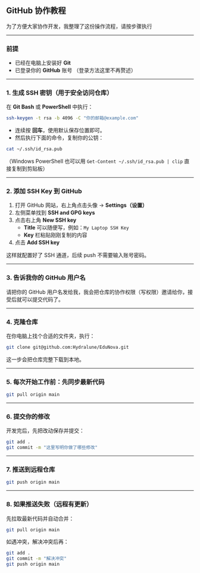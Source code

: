 ##  GitHub 协作教程

为了方便大家协作开发，我整理了这份操作流程，请按步骤执行

------

### **前提**

- 已经在电脑上安装好 **Git**
- 已登录你的 **GitHub** 账号
   （登录方法这里不再赘述）

------

###  **1. 生成 SSH 密钥（用于安全访问仓库）**

在 **Git Bash** 或 **PowerShell** 中执行：

```bash
ssh-keygen -t rsa -b 4096 -C "你的邮箱@example.com"
```

- 连续按 **回车**，使用默认保存位置即可。
- 然后执行下面的命令，复制你的公钥：

```bash
cat ~/.ssh/id_rsa.pub
```

（Windows PowerShell 也可以用
 `Get-Content ~/.ssh/id_rsa.pub | clip`
 直接复制到剪贴板）

------

###  **2. 添加 SSH Key 到 GitHub**

1. 打开 GitHub 网站，右上角点击头像 → **Settings（设置）**
2. 左侧菜单找到 **SSH and GPG keys**
3. 点击右上角 **New SSH key**
   - **Title** 可以随便写，例如：`My Laptop SSH Key`
   - **Key** 栏粘贴刚刚复制的内容
4. 点击 **Add SSH key**

这样就配置好了 SSH 通道，后续 push 不需要输入账号密码。

------

###  **3. 告诉我你的 GitHub 用户名**

请把你的 GitHub 用户名发给我，我会把仓库的协作权限（写权限）邀请给你，接受后就可以提交代码了。

------

###  **4. 克隆仓库**

在你电脑上找个合适的文件夹，执行：

```bash
git clone git@github.com:Hydralune/EduNova.git
```

这一步会把仓库完整下载到本地。

------

###  **5. 每次开始工作前：先同步最新代码**

```bash
git pull origin main
```

------

###  **6. 提交你的修改**

开发完后，先把改动保存并提交：

```bash
git add .
git commit -m "这里写明你做了哪些修改"
```

------

###  **7. 推送到远程仓库**

```bash
git push origin main
```

------

###  **8. 如果推送失败（远程有更新）**

先拉取最新代码并自动合并：

```bash
git pull origin main
```

如遇冲突，解决冲突后再：

```bash
git add .
git commit -m "解决冲突"
git push origin main
```